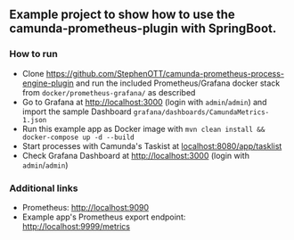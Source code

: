 ## Example project to show how to use the camunda-prometheus-plugin with SpringBoot.

### How to run

* Clone <https://github.com/StephenOTT/camunda-prometheus-process-engine-plugin> and run the included Prometheus/Grafana docker stack from `docker/prometheus-grafana/` as described
* Go to Grafana at <http://localhost:3000> (login with `admin`/`admin`) and import the sample Dashboard `grafana/dashboards/CamundaMetrics-1.json` 
* Run this example app as Docker image with `mvn clean install && docker-compose up -d --build`
* Start processes with Camunda's Taskist at <localhost:8080/app/tasklist>
* Check Grafana Dashboard at <http://localhost:3000> (login with `admin`/`admin`)

### Additional links

* Prometheus: <http://localhost:9090>
* Example app's Prometheus export endpoint: <http://localhost:9999/metrics>